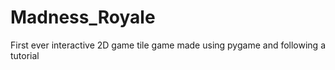 # Madness_Royale
First ever interactive 2D game tile game made using pygame and following a tutorial 
